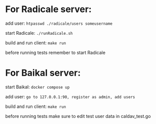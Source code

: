 # For Radicale server:
add user:
`htpasswd ./radicale/users someusername`


start Radicale:
`./runRadicale.sh`


build and run client:
`make run`


before running tests remember to start Radicale

# For Baikal server:
start Baikal:
`docker compose up`


add user:
`go to 127.0.0.1:90, register as admin, add users`


build and run client:
`make run`


before running tests make sure to edit test user data in caldav_test.go
